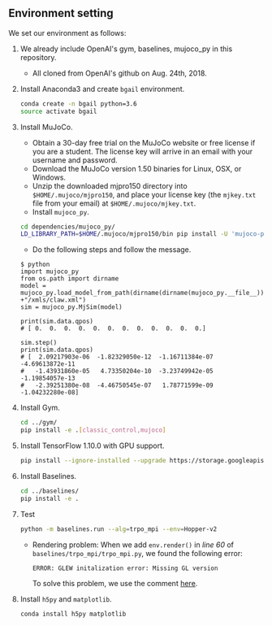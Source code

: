 ## Environment setting
We set our environment as follows:
1.  We already include OpenAI's gym, baselines, mujoco_py in this repository.
    - All cloned from OpenAI's github on Aug. 24th, 2018.
2.  Install Anaconda3 and create `bgail` environment.
    ```bash
    conda create -n bgail python=3.6
    source activate bgail
    ```
3.  Install MuJoCo.
    - Obtain a 30-day free trial on the MuJoCo website 
    or free license if you are a student.
    The license key will arrive in an email with your username
    and password.
    - Download the MuJoCo version 1.50 binaries for Linux, OSX, or Windows.
    - Unzip the downloaded mjpro150 directory into `$HOME/.mujoco/mjpro150`, 
    and place your license key (the `mjkey.txt` file from your email) at `$HOME/.mujoco/mjkey.txt`.
    - Install `mujoco_py`.
    ```bash
    cd dependencies/mujoco_py/
    LD_LIBRARY_PATH=$HOME/.mujoco/mjpro150/bin pip install -U 'mujoco-py<1.50.2,>=1.50.1'
    ```
    - Do the following steps and follow the message.
    ```
    $ python
    import mujoco_py
    from os.path import dirname
    model = mujoco_py.load_model_from_path(dirname(dirname(mujoco_py.__file__))  +"/xmls/claw.xml")
    sim = mujoco_py.MjSim(model)
    
    print(sim.data.qpos)
    # [ 0.  0.  0.  0.  0.  0.  0.  0.  0.  0.  0.  0.]
    
    sim.step()
    print(sim.data.qpos)
    # [  2.09217903e-06  -1.82329050e-12  -1.16711384e-07  -4.69613872e-11
    #   -1.43931860e-05   4.73350204e-10  -3.23749942e-05  -1.19854057e-13
    #   -2.39251380e-08  -4.46750545e-07   1.78771599e-09  -1.04232280e-08]
    ```

4. Install Gym.
    ```bash
    cd ../gym/
    pip install -e .[classic_control,mujoco]
    ```

5. Install TensorFlow 1.10.0 with GPU support.
    ```bash
    pip install --ignore-installed --upgrade https://storage.googleapis.com/tensorflow/linux/gpu/tensorflow_gpu-1.10.0-cp36-cp36m-linux_x86_64.whl
    ```

6. Install Baselines.
    ```bash
    cd ../baselines/
    pip install -e .
    ```
    
7. Test
    ```bash
    python -m baselines.run --alg=trpo_mpi --env=Hopper-v2
    ```
    -   Rendering problem: 
        When we add `env.render()` in *line 60* of `baselines/trpo_mpi/trpo_mpi.py`,
        we found the following error:
        ```
        ERROR: GLEW initalization error: Missing GL version
        ```
        To solve this problem, we use the comment [here](https://github.com/openai/mujoco-py/issues/44#issuecomment-399679237).

8. Install `h5py` and `matplotlib`.
    ```bash
    conda install h5py matplotlib
    ```        
